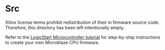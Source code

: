 # Src

Xilinx license terms prohibit redistribution of their in firmware source code. Therefore, this directory has been left intentionally empty.

Refer to the [LogicStart Microcontroller tutorial](../README.md) for step-by-step instructions to create your own Microblaze CPU firmware.   
